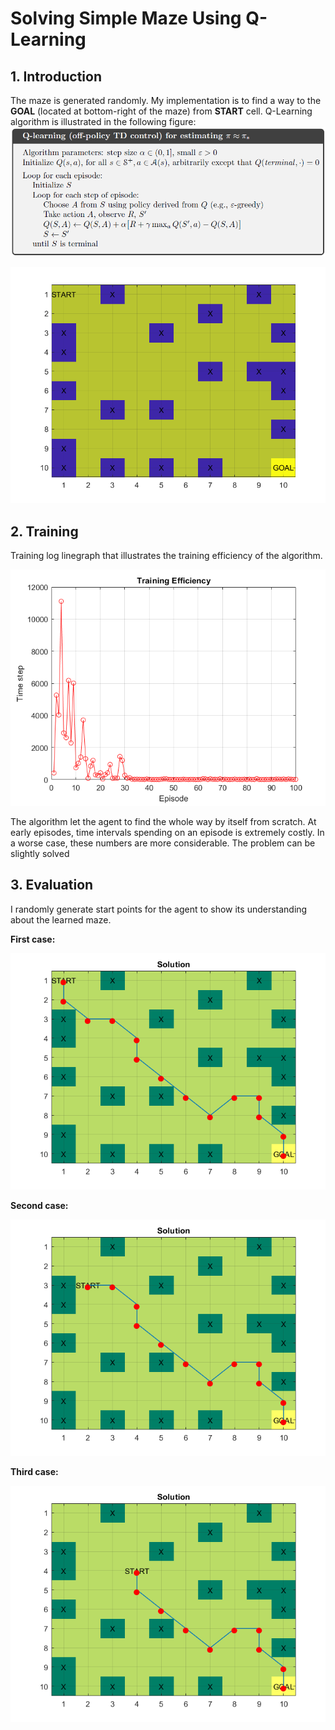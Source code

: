 # Solving Simple Maze Using Q-Learning

## 1. Introduction
The maze is generated randomly. My implementation is to find a way to the <b>GOAL</b> (located at bottom-right of the maze) from <b>START</b> cell.
Q-Learning algorithm is illustrated in the following figure:
![](https://github.com/anhdang000/simple-maze-solving/blob/master/q-learning-algorithm.png)

![](https://github.com/anhdang000/simple-maze-solving/blob/master/maze.png)

## 2. Training
Training log linegraph that illustrates the training efficiency of the algorithm.

![](https://github.com/anhdang000/simple-maze-solving/blob/master/training_log.png)

The algorithm let the agent to find the whole way by itself from scratch. At early episodes, time intervals spending on an episode is extremely costly. In a worse case, these numbers are more considerable. The problem can be slightly solved 

## 3. Evaluation
I randomly generate start points for the agent to show its understanding about the learned maze.

<b> First case: </b>

![](https://github.com/anhdang000/simple-maze-solving/blob/master/1.png)

<b> Second case: </b>

![](https://github.com/anhdang000/simple-maze-solving/blob/master/2.png)

<b> Third case: </b>

![](https://github.com/anhdang000/simple-maze-solving/blob/master/3.png)
